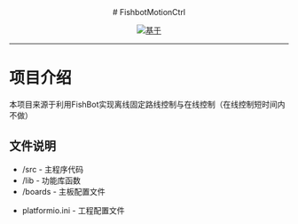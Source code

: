 
<div align="center">
# FishbotMotionCtrl

[![基于](https://img.shields.io/badge/基于-fishbot_4_drivers-green)][base]

</div>

--------

# 项目介绍

本项目来源于利用FishBot实现离线固定路线控制与在线控制（在线控制短时间内不做）

## 文件说明

- /src - 主程序代码
- /lib - 功能库函数
- /boards - 主板配置文件

* platformio.ini - 工程配置文件



[base]:https://github.com/fishros/fishbot_motion_control_microros_four_driver_v2